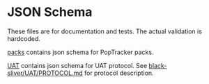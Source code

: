 # JSON Schema

These files are for documentation and tests. The actual validation is hardcoded.

[packs](packs) contains json schema for PopTracker packs.

[UAT](UAT) contains json schema for UAT protocol.
See [black-sliver/UAT/PROTOCOL.md](https://github.com/black-sliver/UAT/blob/master/PROTOCOL.md) for protocol description.
